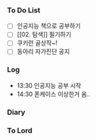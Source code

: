 ### To Do List
- [ ] 인공지능 책으로 공부하기 
- [ ] [[02. 탐색]] 필기하기
- [ ] 쿠키런 골상작~!
- [ ] 동아리 자가진단 공지
### Log
- 13:30 인공지능 공부 시작
- 14:30 폰케이스 이상한거 옴..
### Diary

### To Lord
